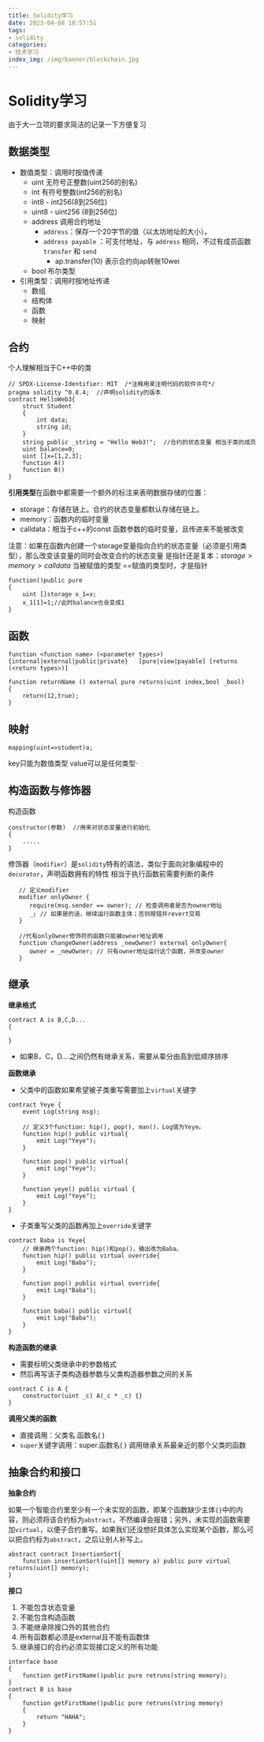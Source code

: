 ```yaml
---
title: Solidity学习
date: 2023-04-08 18:57:51
tags:
- solidity
categories:
- 技术学习
index_img: /img/banner/blockchain.jpg
---
```


# Solidity学习

由于大一立项的要求简洁的记录一下方便复习

<!--more-->

## 数据类型

* 数值类型：调用时按值传递
  * uint 无符号正整数(uint256的别名)
  * int  有符号整数(int256的别名)
  * int8 - int256(8到256位)
  * uint8 - uint256 (8到256位)
  * address 调用合约地址
    * `address`：保存一个20字节的值（以太坊地址的大小）。
    * `address payable` ：可支付地址，与 `address` 相同，不过有成员函数 `transfer` 和 `send`
      * ap.transfer(10) 表示合约向ap转账10wei
  * bool 布尔类型
* 引用类型：调用时按地址传递
  * 数组
  * 结构体
  * 函数
  * 映射

## 合约

个人理解相当于C++中的类

```solidity
// SPDX-License-Identifier: MIT  /*注释用来注明代码的软件许可*/
pragma solidity ^0.8.4;  //声明solidity的版本
contract HelloWeb3{
	struct Student
	{
		int data;
		string id;
	}
    string public _string = "Hello Web3!";  //合约的状态变量 相当于类的成员
    uint balance=0;
    uint []x=[1,2,3];
    function A()
    function B()
}
```

**引用类型**在函数中都需要一个额外的标注来表明数据存储的位置：

* storage：存储在链上。合约的状态变量都默认存储在链上。
* memory：函数内的临时变量
* calldata：相当于c++的const   函数参数的临时变量，且传进来不能被改变

注意：如果在函数内创建一个storage变量指向合约的状态变量（必须是引用类型），那么改变该变量的同时会改变合约的状态变量
是指针还是复本：$storage>memory>calldata$ 当被赋值的类型 ==赋值的类型时，才是指针

```solidity
function()public pure 
{
	uint []storage x_1=x;
	x_1[1]=1;//此时balance也会变成1
}
```



## 函数

```solidity
function <function name> (<parameter types>) {internal|external|public|private}   [pure|view|payable] [returns (<return types>)]

function returnName () external pure returns(uint index,bool _bool)
{
	return(12,true);
}
```



## 映射

```solidity
mapping(uint=>student)a; 
```

key只能为数值类型
value可以是任何类型·



## 构造函数与修饰器

构造函数

```solidity
constructor(参数)  //用来对状态变量进行初始化
{
	.....
}

```

修饰器（`modifier`）是`solidity`特有的语法，类似于面向对象编程中的`decorator`，声明函数拥有的特性
相当于执行函数前需要判断的条件

```solidity
   // 定义modifier
   modifier onlyOwner {
      require(msg.sender == owner); // 检查调用者是否为owner地址
      _; // 如果是的话，继续运行函数主体；否则报错并revert交易
   }
   
   //代有onlyOwner修饰符的函数只能被owner地址调用
   function changeOwner(address _newOwner) external onlyOwner{
      owner = _newOwner; // 只有owner地址运行这个函数，并改变owner
   }
```



## 继承

**继承格式**

```solidity
contract A is B,C,D...
{
		
}
```

* 如果B，C，D....之间仍然有继承关系，需要从辈分由高到低顺序排序



**函数继承**

* 父类中的函数如果希望被子类重写需要加上`virtual`关键字

```solidity
contract Yeye {
    event Log(string msg);

    // 定义3个function: hip(), pop(), man()，Log值为Yeye。
    function hip() public virtual{
        emit Log("Yeye");
    }

    function pop() public virtual{
        emit Log("Yeye");
    }

    function yeye() public virtual {
        emit Log("Yeye");
    }
}
```

* 子类重写父类的函数再加上`override`关键字

```solidity
contract Baba is Yeye{
    // 继承两个function: hip()和pop()，输出改为Baba。
    function hip() public virtual override{
        emit Log("Baba");
    }

    function pop() public virtual override{
        emit Log("Baba");
    }

    function baba() public virtual{
        emit Log("Baba");
    }
}
```



**构造函数的继承**

* 需要标明父类继承中的参数格式
* 然后再写该子类构造器参数与父类构造器参数之间的关系

```solidity
contract C is A {
    constructor(uint _c) A(_c * _c) {}
}
```

**调用父类的函数**

* 直接调用：父类名.函数名( )
* `super`关键字调用：super.函数名( )  调用继承关系最亲近的那个父类的函数



## 抽象合约和接口

**抽象合约**

如果一个智能合约里至少有一个未实现的函数，即某个函数缺少主体`{}`中的内容，则必须将该合约标为`abstract`，不然编译会报错；另外，未实现的函数需要加`virtual`，以便子合约重写。如果我们还没想好具体怎么实现某个函数，那么可以把合约标为`abstract`，之后让别人补写上。

```solidity
abstract contract InsertionSort{
    function insertionSort(uint[] memory a) public pure virtual returns(uint[] memory);
}
```

**接口**

1. 不能包含状态变量
2. 不能包含构造函数
3. 不能继承除接口外的其他合约
4. 所有函数都必须是external且不能有函数体
5. 继承接口的合约必须实现接口定义的所有功能

```
interface base
{
	function getFirstName()public pure retruns(string memory);
}
contract B is base
{
	function getFirstName()public pure retruns(string memory)
	{
		return "HAHA";
	}
}
```



